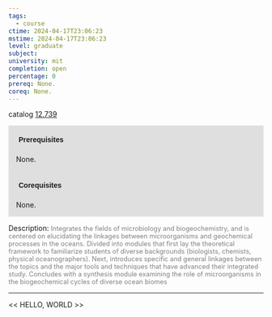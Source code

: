 ```yaml
---
tags:
  - course
ctime: 2024-04-17T23:06:23
mstime: 2024-04-17T23:06:23
level: graduate
subject: 
university: mit
completion: open
percentage: 0
prereq: None.
coreq: None.
---
```


catalog [12.739](http://student.mit.edu/catalog/m12c.html#12.739)

<span style="display: block; padding: 15px; background-color: rgb(100, 100, 100, 0.2);"><font id="m_prereq829_0" style="display: block; font-family: Arial, sans-serif; font-weight: bold; padding: 5px">Prerequisites</font><br><span id="prereq829_0">None.</span></span>
<span style="display: block; padding: 15px; background-color: rgb(100, 100, 100, 0.2);"><font id="m_coreq829_0" style="display: block; font-family: Arial, sans-serif; font-weight: bold; padding: 5px">Corequisites</font><br><span id="coreq829_0">None.</span></span>

<font style="">Description:</font>
<font style="color: grey; font-size: 0.8rem;">Integrates the fields of microbiology and biogeochemistry, and is centered on elucidating the linkages between microorganisms and geochemical processes in the oceans. Divided into modules that first lay the theoretical framework to familiarize students of diverse backgrounds (biologists, chemists, physical oceanographers). Next, introduces specific and general linkages between the topics and the major tools and techniques that have advanced their integrated study. Concludes with a synthesis module examining the role of microorganisms in the biogeochemical cycles of diverse ocean biomes</font>



---

<< HELLO, WORLD >>
